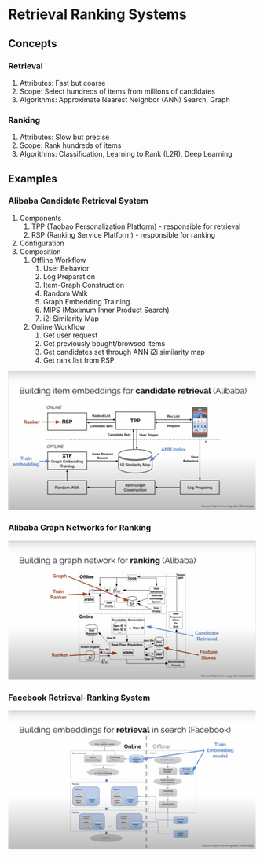 # Retrieval Ranking Systems

## Concepts

### Retrieval

1. Attributes: Fast but coarse
2. Scope: Select hundreds of items from millions of candidates
3. Algorithms: Approximate Nearest Neighbor (ANN) Search, Graph

### Ranking

1. Attributes: Slow but precise
2. Scope: Rank hundreds of items
3. Algorithms: Classification, Learning to Rank (L2R), Deep Learning

## Examples

### Alibaba Candidate Retrieval System

1. Components
   1. TPP (Taobao Personalization Platform) - responsible for retrieval
   2. RSP (Ranking Service Platform) - responsible for ranking
2. Configuration
3. Composition
   1. Offline Workflow
      1. User Behavior
      2. Log Preparation
      3. Item-Graph Construction
      4. Random Walk
      5. Graph Embedding Training
      6. MIPS (Maximum Inner Product Search)
      7. i2i Similarity Map
   2. Online Workflow
      1. Get user request
      2. Get previously bought/browsed items
      3. Get candidates set through ANN i2i similarity map
      4. Get rank list from RSP

![Alibaba Candidate Retrieval System](./diagrams/retrieval-alibaba.png)

### Alibaba Graph Networks for Ranking

![Alibaba Graph Networks for Ranking](./diagrams/rank-alibaba.png)

### Facebook Retrieval-Ranking System

![Facebook Retrieval-Ranking System](./diagrams/retrieval-rank-facebook.png)
